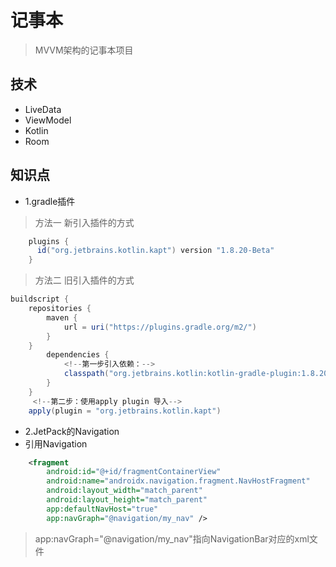 # 记事本
> MVVM架构的记事本项目

## 技术 
+ LiveData 
+ ViewModel 
+ Kotlin 
+ Room 

## 知识点
+ 1.gradle插件
> 方法一 新引入插件的方式
```gradle
    plugins {
      id("org.jetbrains.kotlin.kapt") version "1.8.20-Beta"
    }
```
> 方法二 旧引入插件的方式
```gradle
buildscript {
    repositories {
        maven {
            url = uri("https://plugins.gradle.org/m2/")
        }
    }
        dependencies {
            <!--第一步引入依赖：-->
            classpath("org.jetbrains.kotlin:kotlin-gradle-plugin:1.8.20-Beta")
        }
    }
     <!--第二步：使用apply plugin 导入-->
    apply(plugin = "org.jetbrains.kotlin.kapt")
```
+ 2.JetPack的Navigation
+ 引用Navigation
```xml
    <fragment
        android:id="@+id/fragmentContainerView"
        android:name="androidx.navigation.fragment.NavHostFragment"
        android:layout_width="match_parent"
        android:layout_height="match_parent"
        app:defaultNavHost="true"
        app:navGraph="@navigation/my_nav" />
```
> app:navGraph="@navigation/my_nav"指向NavigationBar对应的xml文件


